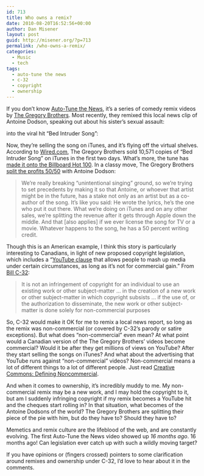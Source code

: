 ```yaml
---
id: 713
title: Who owns a remix?
date: 2010-08-20T16:52:56+00:00
author: Dan Misener
layout: post
guid: http://misener.org/?p=713
permalink: /who-owns-a-remix/
categories:
  - Music
  - tech
tags:
  - auto-tune the news
  - c-32
  - copyright
  - ownership
---
```

If you don&#8217;t know [Auto-Tune the News](http://www.youtube.com/show/autotunethenews), it&#8217;s a series of comedy remix videos by [The Gregory Brothers](http://thegregorybrothers.com/). Most recently, they remixed this local news clip of Antoine Dodson, speaking out about his sister&#8217;s sexual assault:



into the viral hit &#8220;Bed Intruder Song&#8221;:



Now, they&#8217;re selling the song on iTunes, and it&#8217;s flying off the virtual shelves. According to [Wired.com](http://www.wired.com/epicenter/2010/08/gregory-brothers-bed-intruder-antoine-dodson-autotune/), The Gregory Brothers sold 10,571 copies of &#8220;Bed Intruder Song&#8221; on iTunes in the first two days. What&#8217;s more, the tune has [made it onto the Billboard Hot 100](http://techdirt.com/articles/20100819/18210810695.shtml). In a classy move, The Gregory Brothers [split the profits 50/50](http://www.wired.com/epicenter/2010/08/gregory-brothers-bed-intruder-antoine-dodson-autotune/all/) with Antoine Dodson:

> We’re really breaking “unintentional singing” ground, so we’re trying to set precedents by making it so that Antoine, or whoever that artist might be in the future, has a stake not only as an artist but as a co-author of the song. It’s like you said: He wrote the lyrics, he’s the one who put it out there. What we’re doing on iTunes and on any other sales, we’re splitting the revenue after it gets through Apple down the middle. And that [also applies] if we ever license the song for TV or a movie. Whatever happens to the song, he has a 50 percent writing credit.

Though this is an American example, I think this story is particularly interesting to Canadians, in light of new proposed copyright legislation, which includes a &#8220;[YouTube clause](http://www.cbc.ca/technology/story/2010/06/02/copyright-bill-clement-montreal.html) that allows people to mash up media under certain circumstances, as long as it&#8217;s not for commercial gain.&#8221; From [Bill C-32](http://www2.parl.gc.ca/HousePublications/Publication.aspx?Docid=4580265&File=45#7):

> It is not an infringement of copyright for an individual to use an existing work or other subject-matter &#8230; in the creation of a new work or other subject-matter in which copyright subsists &#8230; if the use of, or the authorization to disseminate, the new work or other subject-matter is done solely for non-commercial purposes

So, C-32 would make it OK for me to remix a local news report, so long as the remix was non-commercial (or covered by C-32&#8217;s parody or satire exceptions). But what does &#8220;non-commercial&#8221; even mean? At what point would a Canadian version of the The Gregory Brothers&#8217; videos become commercial? Would it be after they get millions of views on YouTube? After they start selling the songs on iTunes? And what about the advertising that YouTube runs against &#8220;non-commercial&#8221; videos? Non-commercial means a lot of different things to a lot of different people. Just read [Creative Commons: Defining Noncommercial](http://wiki.creativecommons.org/Defining_Noncommercial).

And when it comes to ownership, it&#8217;s incredibly muddy to me. My non-commercial remix may be a new work, and I may hold the copyright to it, but am I suddenly infringing copyright if my remix becomes a YouTube hit and the cheques start rolling in? In that situation, what becomes of the Antoine Dodsons of the world? The Gregory Brothers are splitting their piece of the pie with him, but do they have to? Should they have to?

Memetics and remix culture are the lifeblood of the web, and are constantly evolving. The first Auto-Tune the News video showed up _16 months ago_. 16 months ago! Can legislation ever catch up with such a wildly moving target?

If you have opinions or (fingers crossed) pointers to some clarification around remixes and ownership under C-32, I&#8217;d love to hear about it in the comments.